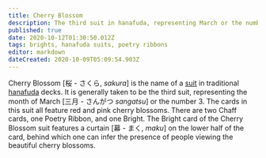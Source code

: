 ```yaml
---
title: Cherry Blossom
description: The third suit in hanafuda, representing March or the number 3
published: true
date: 2020-10-12T01:30:50.012Z
tags: brights, hanafuda suits, poetry ribbons
editor: markdown
dateCreated: 2020-10-09T05:09:54.903Z
---
```


Cherry Blossom [桜 - さくら, *sakura*] is the name of a [suit](/en/hanafuda/suits) in traditional [hanafuda](/en/hanafuda) decks. It is generally taken to be the third suit, representing the month of March [三月	- さんがつ	*sangatsu*] or the number 3. The cards in this suit all feature red and pink cherry blossoms. There are two Chaff cards, one Poetry Ribbon, and one Bright. The Bright card of the Cherry Blossom suit features a curtain [幕 - まく, *maku*] on the lower half of the card, behind which one can infer the presence of people viewing the beautiful cherry blossoms.